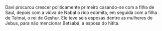 ﻿Davi procurou crescer politicamente primeiro casando-se com a filha de Saul, depois com a viúva de Nabal o rico edomita, em seguida com a filha de Talmai, o rei de Geshur. Ele teve seis esposas dentre as mulheres de Jebus, para não mencionar Betsabá, a esposa do hitita.